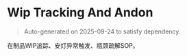 # Wip Tracking And Andon

> Auto-generated on 2025-09-24 to satisfy dependency.

在制品WIP追踪、安灯异常触发、瓶颈疏解SOP。
